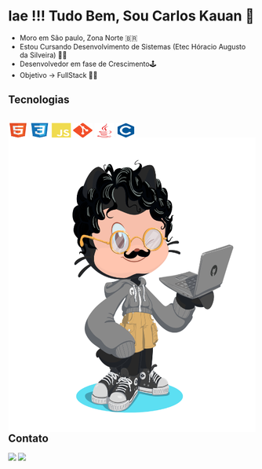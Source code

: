  # Iae !!! Tudo Bem, Sou Carlos Kauan 🚀

* Moro em São paulo, Zona Norte :brazil:
* Estou Cursando Desenvolvimento de Sistemas (Etec Hóracio Augusto da Silveira) 👨‍🎓
* Desenvolvedor em fase de Crescimento🕹️
*  Objetivo -> FullStack :running_man: 

## Tecnologias 
<div style="display: inline_block"><br>
  
  <img align="center" alt="Carlos-HTML" height="30" width="40" src="https://raw.githubusercontent.com/devicons/devicon/master/icons/html5/html5-original.svg">
  
  <img align="center" alt="Carlos-CSS" height="30" width="40" src="https://raw.githubusercontent.com/devicons/devicon/master/icons/css3/css3-original.svg">
  
  <img align="center" alt="Carlos-Js" height="30" width="40" src="https://raw.githubusercontent.com/devicons/devicon/master/icons/javascript/javascript-plain.svg">
 
  <img align="center" alt="Carlos-Js" height="30" width="40" src="https://raw.githubusercontent.com/devicons/devicon/master/icons/git/git-plain.svg">
 
 <img align="center" alt="Carlos-Js" height="30" width="40" src="https://raw.githubusercontent.com/devicons/devicon/master/icons/java/java-plain.svg">
 
 <img align="center" alt="Carlos-Js" height="30" width="40" src="https://raw.githubusercontent.com/devicons/devicon/master/icons/c/c-plain.svg">
 

<img align="right" height="600" width="600" alt="Carlos" src="https://github.com/CarlusKauan/CarlusKauan/blob/main/octocat.png">
  
<!-- <img align="right" alt="Carlos" src="https://media4.giphy.com/media/LHZyixOnHwDDy/giphy.gif?cid=ecf05e476uyoxl52k9ayxxow83vk474njgic735apcgoo825&rid=giphy.gif&ct=g"> -->
 
<!--  <img align="right" alt="Carlos" src="https://media.giphy.com/media/CTX0ivSQbI78A/giphy.gif"> -->
 
</div>

## Contato

 <div>
   <a href = "mailto:carloskauan190@gmail.com"><img src="https://img.shields.io/badge/-Gmail-%23333?style=for-the-badge&logo=gmail&logoColor=white" target="_blank"></a>
   <a href="https://www.linkedin.com/in/https:carlos-kauan-5a3832206/" target="_blank"><img src="https://img.shields.io/badge/-LinkedIn-%230077B5?style=for-the-badge&logo=linkedin&logoColor=white" target="_blank"></a> 
</div>
